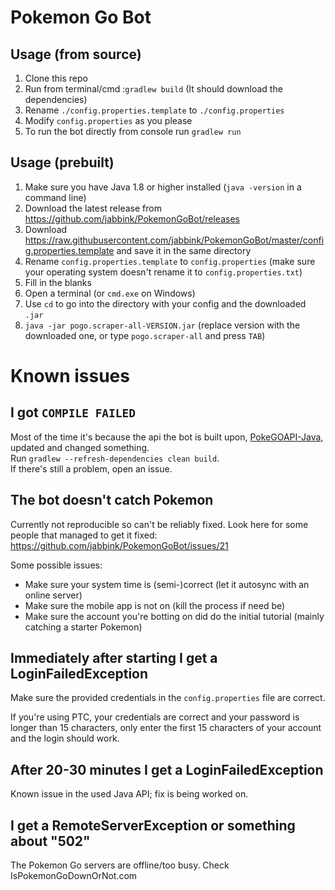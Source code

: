 # Pokemon Go Bot

## Usage (from source)

1. Clone this repo
2. Run from terminal/cmd :`gradlew build` (It should download the dependencies)
3. Rename `./config.properties.template` to `./config.properties`
4. Modify `config.properties` as you please
5. To run the bot directly from console run `gradlew run`

## Usage (prebuilt)

1. Make sure you have Java 1.8 or higher installed (`java -version` in a command line)
1. Download the latest release from https://github.com/jabbink/PokemonGoBot/releases
2. Download https://raw.githubusercontent.com/jabbink/PokemonGoBot/master/config.properties.template and save it in the same directory
3. Rename `config.properties.template` to `config.properties` (make sure your operating system doesn't rename it to `config.properties.txt`)
4. Fill in the blanks
5. Open a terminal (or `cmd.exe` on Windows)
6. Use `cd` to go into the directory with your config and the downloaded `.jar`
7. `java -jar pogo.scraper-all-VERSION.jar` (replace version with the downloaded one, or type `pogo.scraper-all` and press `TAB`)

# Known issues

## I got `COMPILE FAILED`
Most of the time it's because the api the bot is built upon, [PokeGOAPI-Java](url:https://github.com/Grover-c13/PokeGOAPI-Java), updated and changed something.  
Run `gradlew --refresh-dependencies clean build`.  
If there's still a problem, open an issue.

## The bot doesn't catch Pokemon

Currently not reproducible so can't be reliably fixed. Look here for some people that managed to get it fixed: https://github.com/jabbink/PokemonGoBot/issues/21

Some possible issues:

 * Make sure your system time is (semi-)correct (let it autosync with an online server)
 * Make sure the mobile app is not on (kill the process if need be)
 * Make sure the account you're botting on did do the initial tutorial (mainly catching a starter Pokemon)

## Immediately after starting I get a LoginFailedException

Make sure the provided credentials in the `config.properties` file are correct.

If you're using PTC, your credentials are correct and your password is longer than 15 characters, only enter the first 15 characters of your account and the login should work.

## After 20-30 minutes I get a LoginFailedException

Known issue in the used Java API; fix is being worked on.

## I get a RemoteServerException or something about "502"

The Pokemon Go servers are offline/too busy. Check IsPokemonGoDownOrNot.com

